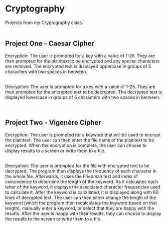 # Cryptography
Projects from my Cryptography class.
<br><br>

<h2>Project One - Caesar Cipher</h2>
Encryption: 
The user is prompted for a key with a value of 1-25. They are then prompted for the plaintext to be encrypted and any special characters are removed. The encrypted text is displayed uppercase in groups of 5 characters with two spaces in between. <br><br>

Decryption: 
The user is prompted for a key with a value of 1-25. They are then prompted for the encrypted text to be decrypted. The decrypted text is displayed lowercase in groups of 5 characters with two spaces in between.

<br>

<h2>Project Two - Vigenère Cipher</h2>
Encryption: 
The user is prompted for a keyword that will be used to encrypt the plaintext. The user can then enter the file name of the plaintext to be encrypted. When the encryption is complete, the user can choose to display results to a screen or write them to a file.<br><br>

Decryption: 
The user is prompted for the file with encrypted text to be decrypted. The program then displays the frequency of each character in the whole file. Afterwards, it uses the Friedman test and index of coincedence to determine the length of the keyword. As it calculates each letter of the keyword, it displays the associated character frequencies used to calculate it. After the keyword is calculated, it is displayed along with 60 lines of decrypted text. The user can then either change the length of the keyword (which the program then recalculates the keyword based on that length), manually enter a keyword, or select that they are happy with the results. After the user is happy with their results, they can choose to display the results to the screen or write them to a file.

